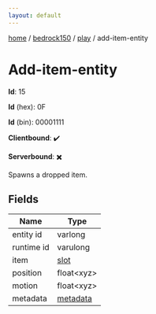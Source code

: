 ```yaml
---
layout: default
---
```


[home](/)  /  [bedrock150](/protocol/bedrock150)  /  [play](/protocol/bedrock150/play)  /  add-item-entity

# Add-item-entity

**Id**: 15

**Id** (hex): 0F

**Id** (bin): 00001111

**Clientbound**: ✔️

**Serverbound**: ✖️

Spawns a dropped item.

## Fields

Name | Type
---|---
entity id | varlong
runtime id | varulong
item | [slot](/protocol/bedrock150/types/slot)
position | float&lt;xyz&gt;
motion | float&lt;xyz&gt;
metadata | [metadata](/protocol/bedrock150/metadata)

